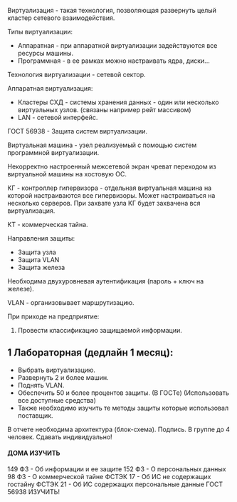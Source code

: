 Виртуализация - такая технология, позволяющая развернуть целый кластер сетевого взаимодействия.

Типы виртуализации:
- Аппаратная - при аппаратной виртуализации задействуются все ресурсы машины. 
- Программная - в ее рамках можно настраивать ядра, диски...

Технология виртуализации - сетевой сектор.

Аппаратная виртуализация:
- Кластеры СХД - системы хранения данных - один или несколько виртуальных узлов. (связаны например рейт массивом)
- LAN - сетевой интерфейс.

ГОСТ 56938 - Защита систем виртуализации.

Виртуальная машина - узел реализуемый с помощью систем программной виртуализации.

Некорректно настроенный межсетевой экран чреват переходом из виртуальной машины на хостовую ОС.

КГ - контроллер гипервизора - отдельная виртуальная машина на которой настраиваются все гипервизоры.
Может настраиваться на несколько серверов.
При захвате узла КГ будет захвачена вся виртуализация.

КТ - коммерческая тайна.

Направления защиты:
- Защита узла
- Защита VLAN
- Защита железа

Необходима двухуровневая аутентификация (пароль + ключ на железе).

VLAN - организовывает маршрутизацию.

При приходе на предприятие:
1. Провести классификацию защищаемой информации.


## 1 Лабораторная (дедлайн 1 месяц):
- Выбрать виртуализацию.
- Развернуть 2 и более машин.
- Поднять VLAN.
- Обеспечить 50 и более процентов защиты. (В ГОСТе) (Использовать все доступные средства)
- Также необходимо изучить те методы защиты которые использовал поставщик.

В отчете необходима архитектура (блок-схема). Подпись. В группе до 4 человек. 
Сдавать индивидуально!

#### ДОМА ИЗУЧИТЬ
149 ФЗ - Об информации и ее защите
152 ФЗ - О персональных данных
98 ФЗ - О коммерческой тайне
ФСТЭК 17 - Об ИС не содержащих гостайну
ФСТЭК 21 - Об ИС содержащих персональные данные
ГОСТ 56938
ИЗУЧИТЬ!